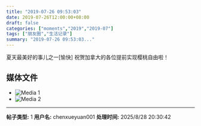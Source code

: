 ```yaml
---
title: "2019-07-26 09:53:03"
date: 2019-07-26T12:00:00+08:00
draft: false
categories: ["moments","2019","2019-07"]
tags: ["朋友圈","生活记录"]
summary: "2019-07-26 09:53:03..."
---
```


夏天最美好的事儿之一[愉快]
祝贺加拿大的各位提前实现樱桃自由啦！

## 媒体文件

- ![Media 1](/Moments/photos/2019-07-26/201907260953030.jpg)
- ![Media 2](/Moments/photos/2019-07-26/201907260953031.jpg)

---

**帖子类型:** 1
**用户名:** chenxueyuan001
**处理时间:** 2025/8/28 20:30:42